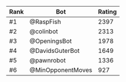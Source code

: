 Rank|Bot|Rating
---|---|---
#1|@RaspFish|2397
#2|@colinbot|2313
#3|@OpeningsBot|1978
#4|@DavidsGuterBot|1649
#5|@pawnrobot|1336
#6|@MinOpponentMoves|927
